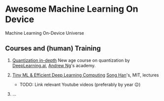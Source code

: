 # Awesome Machine Learning On Device
Machine Learning On-Device Universe 

## Courses and (human) Training

1. [Quantization in-depth](https://learn.deeplearning.ai/courses/quantization-in-depth)
    New age course on quantization by [DeepLearning.ai](https://www.deeplearning.ai/), [Andrew Ng](https://www.andrewng.org/)'s academy.
    
2. [Tiny ML & Efficient Deep Learning Computing](https://hanlab.mit.edu/courses/2023-fall-65940)
   [Song Han](https://hanlab.mit.edu/songhan)'s, MIT, lectures

   - TODO: Link relevant Youtube videos (preferably by year 😉)
   
4. ...
